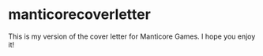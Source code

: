 # manticorecoverletter
This is my version of the cover letter for Manticore Games.  I hope you enjoy it!
